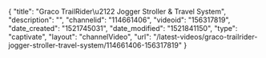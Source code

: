 {
    "title": "Graco  TrailRider\u2122 Jogger Stroller & Travel System",
    "description": "",
    "channelid": "114661406",
    "videoid": "156317819",
    "date_created": "1521745031",
    "date_modified": "1521841150",
    "type": "captivate",
    "layout": "channelVideo",
    "url": "\/latest-videos\/graco-trailrider-jogger-stroller-travel-system\/114661406-156317819"
}